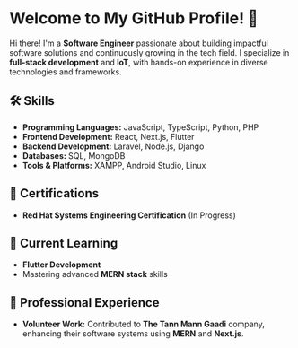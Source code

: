 # Welcome to My GitHub Profile! 👋  

Hi there! I'm a **Software Engineer** passionate about building impactful software solutions and continuously growing in the tech field. I specialize in **full-stack development** and **IoT**, with hands-on experience in diverse technologies and frameworks.

## 🛠️ Skills  
- **Programming Languages:** JavaScript, TypeScript, Python, PHP  
- **Frontend Development:** React, Next.js, Flutter  
- **Backend Development:** Laravel, Node.js, Django  
- **Databases:** SQL, MongoDB  
- **Tools & Platforms:** XAMPP, Android Studio, Linux  

## 📜 Certifications  
- **Red Hat Systems Engineering Certification** (In Progress)

## 🌱 Current Learning  
- **Flutter Development**  
- Mastering advanced **MERN stack** skills  

## 💼 Professional Experience  
- **Volunteer Work:** Contributed to **The Tann Mann Gaadi** company, enhancing their software systems using **MERN** and **Next.js**.  
